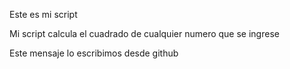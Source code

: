 Este es mi script

Mi script calcula el cuadrado de cualquier numero que se ingrese

Este mensaje lo escribimos desde github
